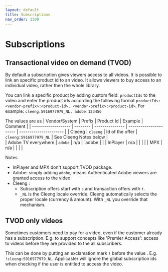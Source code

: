 ```yaml
---
layout: default
title: Subscriptions
nav_order: 1300
---
```


# Subscriptions

## Transactional video on demand (TVOD)
By default a subscription gives viewers access to all videos. It is possible to link an specific product id to an video. It allows viewers to buy access to an individual video, rather then the whole library. 

You can link a specific product by adding custom field: `productIds` to the video and enter the product ids according the following format `productIds: <vendor-prefix>:<product-id>, <vendor-prefix>:<product-id>`. For example: `cleeng:S916977979_NL, adobe:123456`

The values are as 
| Vendor/System       | Prefix   | Product Id      | Example                | Comment                |
| ------------------- | -------- | --------------- | ---------------------- | ---------------------- |
| Cleeng              | `cleeng` | Id of the offer | `cleeng:S916977979_NL` | See Cleeng Notes below |  
| Adobe TV everywhere | `adobe`  | n/a             | `adobe                 |                        |
| InPlayer            | n/a      |                 |                        |                        |
| MPX                 | n/a      |                 |                        |                        |

Notes
- InPlayer and MPX don't support TVOD package. 
- Adobe: simply adding `adobe`, means Authenticated Adobe viewers are granted access to the video
- Cleeng :
   -  Subscription offers start with `s` and transaction offers with `t`.
   - `_NL` is the Cleeng locale override. Cleeng automatically selects the proper locale (currency & amount). With `_NL`  you override that mechanism.

## TVOD only videos
Sometimes customers need to pay for a video, even if the customer already has a subscription. E.g. to support concepts like 'Premier Access': access to videos before they are provided to the all subscribers.

This can be done by putting an exclamation mark `!` before the value . E.g. `!cleeng:S916977979_NL`. Applicaster will ignore the global subscription ids when checking if the user is entitled to access the video. 

